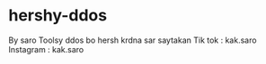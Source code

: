 # hershy-ddos
By saro
Toolsy ddos bo hersh krdna sar saytakan 
Tik tok : kak.saro
Instagram : kak.saro
